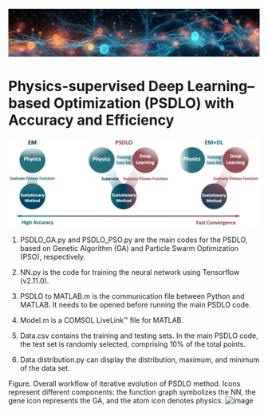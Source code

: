![image](https://github.com/SkyRiverMoon/PSDLO/blob/main/Figure/1.png)
# Physics-supervised Deep Learning–based Optimization (PSDLO) with Accuracy and Efficiency
![image](https://github.com/SkyRiverMoon/PSDLO/blob/main/Figure/2.png)

1. PSDLO_GA.py and PSDLO_PSO.py are the main codes for the PSDLO, based on Genetic Algorithm (GA) and Particle Swarm Optimization (PSO), respectively.

2. NN.py is the code for training the neural network using Tensorflow (v2.11.0).

3. PSDLO to MATLAB.m is the communication file between Python and MATLAB. It needs to be opened before running the main PSDLO code.

4. Model.m is a COMSOL LiveLink™ file for MATLAB.

5. Data.csv contains the training and testing sets. In the main PSDLO code, the test set is randomly selected, comprising 10% of the total points.

6. Data distribution.py can display the distribution, maximum, and minimum of the data set.

Figure. Overall workflow of iterative evolution of PSDLO method. Icons represent different components: the function graph symbolizes the NN, the gene icon represents the GA, and the atom icon denotes physics.
![image]([https://github.com/SkyRiverMoon/PSDLO/blob/main/Figure/3.png]#pic_center)
